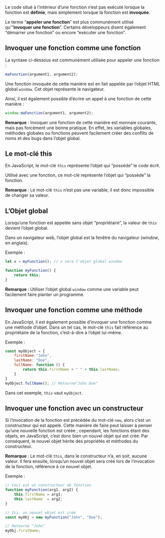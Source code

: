 Le code situé à l’intérieur d’une fonction n’est pas exécuté lorsque la fonction est **définie**, mais simplement lorsque la fonction est **invoquée**.

Le terme “**appeler une fonction**” est plus communément utilisé qu’“**invoquer une fonction**”. Certains développeurs disent également “démarrer une fonction” ou encore “exécuter une fonction”.

## Invoquer une fonction comme une fonction

La syntaxe ci-dessous est communément utilisée pour appeler une fonction :

```js
maFonction(argument1, argument2);
```
Une fonction invoquée de cette manière est en fait appelée par l’objet HTML global ```window```. Cet objet représente le navigateur. 

Ainsi, il est également possible d’écrire un appel à une fonction de cette manière :

```js
window.maFonction(argument1, argument2);
```

__Remarque__ : Invoquer une fonction de cette manière est monnaie courante, mais pas forcément une bonne pratique. En effet, les variables globales, méthodes globales ou fonctions peuvent facilement créer des conflits de noms et des bugs dans l’objet global.

## Le mot-clé this

En JavaScript, le mot-clé ```this``` représente l’objet qui “possède” le code écrit. 

Utilisé avec une fonction, ce mot-clé représente l’objet qui “possède” la fonction.

__Remarque__ : Le mot-clé ```this``` n’est pas une variable, il est donc impossible de changer sa valeur.

## L’Objet global

Lorsqu’une fonction est appelée sans objet “propriétaire”, la valeur de ```this``` devient l’objet global.

Dans un navigateur web, l’objet global est la fenêtre du navigateur (*window*, en anglais).

Exemple :

```js
let x = myFunction(); // x sera l'objet global window

function myFunction() {
    return this;
}
```

__Remarque__ : Utiliser l’objet global ```window``` comme une variable peut facilement faire planter un programme.

## Invoquer une fonction comme une méthode

En JavaScript, il est également possible d’invoquer une fonction comme une méthode d’objet. Dans un tel cas, le mot-clé ```this``` fait référence au propriétaire de la fonction, c’est-à-dire à l’objet lui-même.

Exemple :

```js
const myObject = {
    firstName:"John",
    lastName: "Doe",
    fullName: function () {
        return this.firstName + " " + this.lastName;
    }
}
myObject.fullName(); // Retourne"John Doe"
```

Dans cet exemple, ```this``` vaut ```myObject```.

## Invoquer une fonction avec un constructeur

Si l’invocation de la fonction est précédée du mot-clé ```new```, alors c’est un constructeur qui est appelé. Cette manière de faire peut laisser à penser qu’une nouvelle fonction est créée ; cependant, les fonctions étant des objets, en JavaScript, c’est donc bien un nouvel objet qui est créé. Par conséquent, le nouvel objet hérite des propriétés et méthodes du constructeur. 

__Remarque__ : Le mot-clé ```this```, dans le constructeur n’a, en soit, aucune valeur. Il fera ensuite, lorsqu’un nouvel objet sera créé lors de l’invocation de la fonction, référence à ce nouvel objet.

Exemple :

```js
// Ceci est un constructeur de fonction
function myFunction(arg1, arg2) {
    this.firstName = arg1;
    this.lastName  = arg2;
}

// Ici, un nouvel objet est créé
const myObj = new myFunction("John", "Doe");

// Retourne "John"
myObj.firstName;
```
